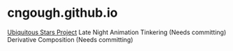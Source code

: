 # cngough.github.io

[Ubiquitous Stars Project](https://cngough.github.io/stars.html)
Late Night Animation Tinkering (Needs committing)
Derivative Composition (Needs committing)
